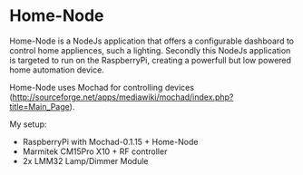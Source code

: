 Home-Node
=========

Home-Node is a NodeJs application that offers a configurable dashboard to control home appliences, such a lighting.
Secondly this NodeJs application is targeted to run on the RaspberryPi, creating a powerfull but low powered home 
automation device.

Home-Node uses Mochad for controlling devices (http://sourceforge.net/apps/mediawiki/mochad/index.php?title=Main_Page).

My setup:
- RaspberryPi with Mochad-0.1.15 + Home-Node
- Marmitek CM15Pro X10 + RF controller
- 2x LMM32 Lamp/Dimmer Module


